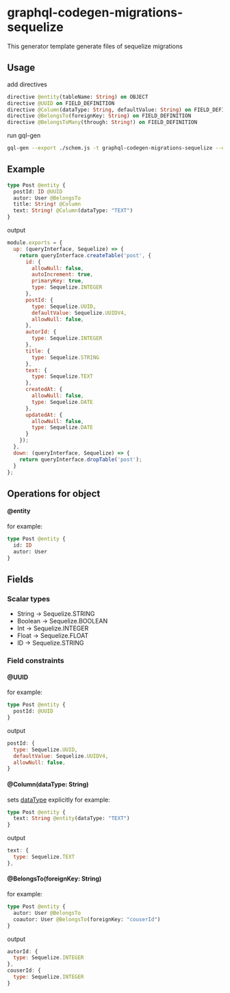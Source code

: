 # graphql-codegen-migrations-sequelize
This generator template generate files of sequelize migrations
## Usage
add directives
```graphql
directive @entity(tableName: String) on OBJECT
directive @UUID on FIELD_DEFINITION
directive @Column(dataType: String, defaultValue: String) on FIELD_DEFINITION
directive @BelongsTo(foreignKey: String) on FIELD_DEFINITION
directive @BelongsToMany(through: String!) on FIELD_DEFINITION
```
run gql-gen
```bash
gql-gen --export ./schem.js -t graphql-codegen-migrations-sequelize --out ./db/migrations/pattern
```
## Example
```graphql
type Post @entity {
  postId: ID @UUID
  autor: User @BelongsTo
  title: String! @Column
  text: String! @Column(dataType: "TEXT")
}
```
output
```js
module.exports = {
  up: (queryInterface, Sequelize) => {
    return queryInterface.createTable('post', {
      id: {
        allowNull: false,
        autoIncrement: true,
        primaryKey: true,
        type: Sequelize.INTEGER
      },
      postId: {
        type: Sequelize.UUID,
        defaultValue: Sequelize.UUIDV4,
        allowNull: false,
      },
      autorId: {
        type: Sequelize.INTEGER
      },
      title: {
        type: Sequelize.STRING
      },
      text: {
        type: Sequelize.TEXT
      },
      createdAt: {
        allowNull: false,
        type: Sequelize.DATE
      },
      updatedAt: {
        allowNull: false,
        type: Sequelize.DATE
      }
    });
  },
  down: (queryInterface, Sequelize) => {
    return queryInterface.dropTable('post');
  }
};
```
## Operations for object
#### @entity
for example:
```graphql
type Post @entity {
  id: ID
  autor: User
}
```
## Fields
### Scalar types
- String -> Sequelize.STRING
- Boolean -> Sequelize.BOOLEAN
- Int -> Sequelize.INTEGER
- Float -> Sequelize.FLOAT
- ID -> Sequelize.STRING
### Field constraints
#### @UUID
for example:
```graphql
type Post @entity {
  postId: @UUID
}
```
output
```js
postId: {
  type: Sequelize.UUID,
  defaultValue: Sequelize.UUIDV4,
  allowNull: false,
}
```
#### @Column(dataType: String)
sets [dataType](http://docs.sequelizejs.com/manual/tutorial/models-definition.html#data-types) explicitly
for example:
```graphql
type Post @entity {
  text: String @entity(dataType: "TEXT")
}
```
output
```js
text: {
  type: Sequelize.TEXT
},
```
#### @BelongsTo(foreignKey: String)
for example:
```graphql
type Post @entity {
  autor: User @BelongsTo
  coautor: User @BelongsTo(foreignKey: "couserId")
}
```
output
```js
autorId: {
  type: Sequelize.INTEGER
},
couserId: {
  type: Sequelize.INTEGER
}
```
